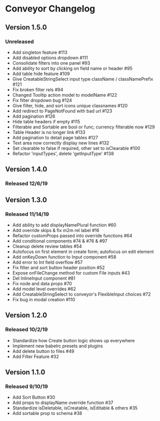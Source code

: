 # Conveyor Changelog

## Version 1.5.0

### Unreleased

-   Add singleton feature #113
-   Add disabled options dropdown #111
-   Consolidate filters into one panel #93
-   Add ability to sort by clicking on field name or header #95
-   Add table hide feature #109
-   Give CreatableStringSelect input type className / classNamePrefix #121
-   Fix broken filter rels #94
-   Changed Tooltip action model to modelName #122
-   Fix filter dropdown bug #124
-   Give filter, hide, and sort icons unique classnames #120
-   Add redirect to PageNotFound with bad url #123
-   Add pagination #126
-   Hide table headers if empty #115
-   Filterable and Sortable are bool or func; currency filterable now #129
-   Table Header is no longer link #133
-   Add pagination to detail page tables #127
-   Text area now correctly display new lines #132
-   Set clearable to false if required, other set to isClearable #100
-   Refactor 'inputTypes', delete 'getInputType' #138

## Version 1.4.0

### Released 12/6/19

## Version 1.3.0

### Released 11/14/19
-   Add ability to add displayNamePlural function #60
-   Add override skips & fix m2m rel label #16
-   Refactor customProps passed into override functions #64
-   Add conditional components #74 & #76 & #97
-   Cleanup delete review tables #54
-   Autofocus on first element in create form; autofocus on edit element
-   Add onKeyDown function to Input component #58
-   Add error to Int field overflow #57
-   Fix filter and sort button header position #52
-   Expose onFileChange method for custom File inputs #43
-   Del InlineInput component #81
-   Fix node and data props #70
-   Add model level overrides #62
-   Add CreatableStringSelect to conveyor's FlexibleInput choices #72
-   Fix bug in modal creation #110

## Version 1.2.0

### Released 10/2/19
-   Standardize how Create button logic shows up everywhere
-   Implement new babelrc presets and plugins
-   Add delete button to files #49
-   Add Filter Feature #32



## Version 1.1.0

### Released 9/10/19
-   Add Sort Button #30
-   Add props to displayName override function #37
-   Standardize isDeletable, isCreatable, isEditable & others #35
-   Add sortable prop to schema #38
